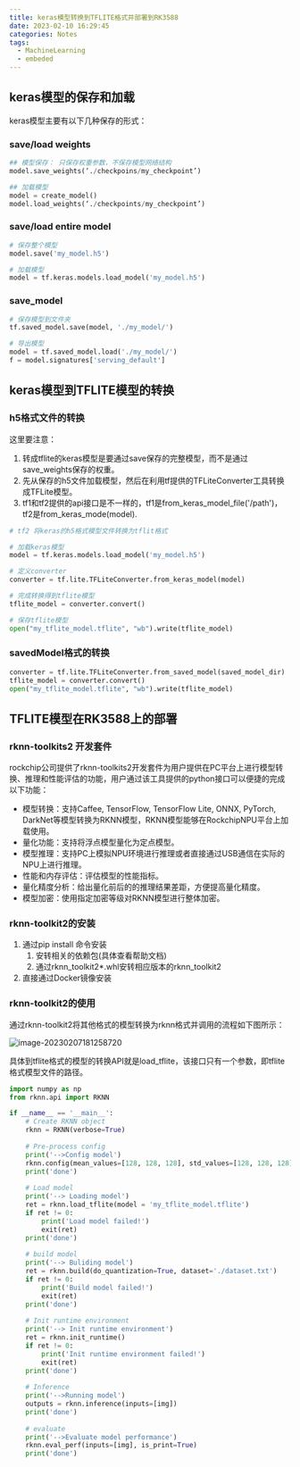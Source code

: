 ```yaml
---
title: keras模型转换到TFLITE格式并部署到RK3588
date: 2023-02-10 16:29:45
categories: Notes
tags: 
  - MachineLearning
  - embeded
---
```


## keras模型的保存和加载

keras模型主要有以下几种保存的形式：

### save/load weights

```python
## 模型保存： 只保存权重参数，不保存模型网络结构
model.save_weights(‘./checkpoins/my_checkpoint’)

## 加载模型
model = create_model()
model.load_weights(‘./checkpoints/my_checkpoint’)
```

### save/load entire model

```python
# 保存整个模型
model.save('my_model.h5')

# 加载模型
model = tf.keras.models.load_model('my_model.h5')
```

### save_model

```python
# 保存模型到文件夹
tf.saved_model.save(model, './my_model/')

# 导出模型
model = tf.saved_model.load('./my_model/')
f = model.signatures['serving_default']
```

<!--more-->

## keras模型到TFLITE模型的转换

### h5格式文件的转换

这里要注意：

1. 转成tflite的keras模型是要通过save保存的完整模型，而不是通过save_weights保存的权重。
2. 先从保存的h5文件加载模型，然后在利用tf提供的TFLiteConverter工具转换成TFLite模型。
3. tf1和tf2提供的api接口是不一样的，tf1是from_keras_model_file('/path')， tf2是from_keras_mode(model).

```python
# tf2 将keras的h5格式模型文件转换为tflit格式

# 加载keras模型
model = tf.keras.models.load_model('my_model.h5')

# 定义converter
converter = tf.lite.TFLiteConverter.from_keras_model(model)

# 完成转换得到tflite模型
tflite_model = converter.convert()

# 保存tflite模型
open("my_tflite_model.tflite", "wb").write(tflite_model)
```

### savedModel格式的转换

```python
converter = tf.lite.TFLiteConverter.from_saved_model(saved_model_dir)
tflite_model = converter.convert()
open("my_tflite_model.tflite", "wb").write(tflite_model)
```



## TFLITE模型在RK3588上的部署

### rknn-toolkits2 开发套件

rockchip公司提供了rknn-toolkits2开发套件为用户提供在PC平台上进行模型转换、推理和性能评估的功能，用户通过该工具提供的python接口可以便捷的完成以下功能：

- 模型转换：支持Caffee, TensorFlow, TensorFlow Lite, ONNX, PyTorch, DarkNet等模型转换为RKNN模型，RKNN模型能够在RockchipNPU平台上加载使用。
- 量化功能：支持将浮点模型量化为定点模型。
- 模型推理：支持PC上模拟NPU环境进行推理或者直接通过USB通信在实际的NPU上进行推理。
- 性能和内存评估：评估模型的性能指标。
- 量化精度分析：给出量化前后的的推理结果差距，方便提高量化精度。
- 模型加密：使用指定加密等级对RKNN模型进行整体加密。

### rknn-toolkit2的安装

1. 通过pip install 命令安装
   1. 安转相关的依赖包(具体查看帮助文档)
   2. 通过rknn_toolkit2*.whl安转相应版本的rknn_toolkit2
2. 直接通过Docker镜像安装



### rknn-toolkit2的使用

通过rknn-toolkit2将其他格式的模型转换为rknn格式并调用的流程如下图所示：

![image-20230207181258720](/home/ran/gitRepos/RanFang66.github.io/source/_posts/keras模型转换到TFLITE格式并部署到RK3588/image-20230207181258720.png)

具体到tflite格式的模型的转换API就是load_tflite，该接口只有一个参数，即tflite格式模型文件的路径。

```python
import numpy as np
from rknn.api import RKNN

if __name__ == '__main__':
    # Create RKNN object
    rknn = RKNN(verbose=True)
    
    # Pre-process config
    print('-->Config model')
    rknn.config(mean_values=[128, 128, 128], std_values=[128, 128, 128])
    print('done')
    
    # Load model
    print('--> Loading model')
    ret = rknn.load_tflite(model = 'my_tflite_model.tflite')
    if ret != 0:
        print('Load model failed!')
        exit(ret)
    print('done')
    
    # build model
    print('--> Buliding model')
    ret = rknn.build(do_quantization=True, dataset='./dataset.txt')
    if ret != 0:
        print('Build model failed!')
        exit(ret)
    print('done')
    
    # Init runtime environment
    print('--> Init runtime environment')
    ret = rknn.init_runtime()
    if ret != 0:
        print('Init runtime environment failed!')
        exit(ret)
    print('done')
    
    # Inference
    print('-->Running model')
    outputs = rknn.inference(inputs=[img])
    print('done')
    
    # evaluate
    print('-->Evaluate model performance')
    rknn.eval_perf(inputs=[img], is_print=True)
    print('done')
    
```

